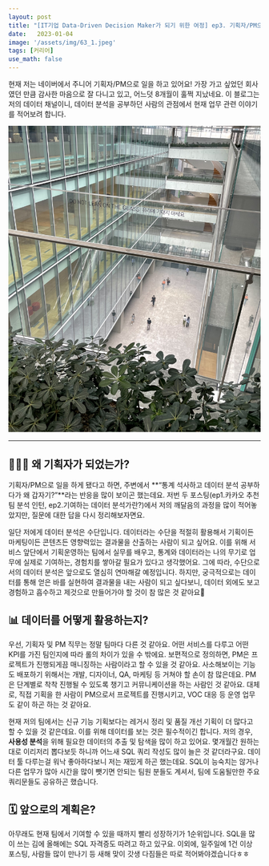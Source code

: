 ```yaml
---
layout: post
title: "[IT기업 Data-Driven Decision Maker가 되기 위한 여정] ep3. 기획자/PM으로의 시작"
date:   2023-01-04
image: '/assets/img/63_1.jpeg'
tags: [커리어]
use_math: false
---
```

현재 저는 네이버에서 주니어 기획자/PM으로 일을 하고 있어요! 가장 가고 싶었던 회사였던 만큼 감사한 마음으로 잘 다니고 있고, 어느덧 8개월이 훌쩍 지났네요. 이 블로그는 저의 데이터 채널이니, 데이터 분석을 공부하던 사람의 관점에서 현재 업무 관련 이야기를 적어보려 합니다.
<br>

<img src="/assets/img/63_1.jpeg" width="800px">


---

## 👩🏻‍💻 왜 기획자가 되었는가?

기획자/PM으로 일을 하게 됐다고 하면, 주변에서 **“통계 석사하고 데이터 분석 공부하다가 왜 갑자기?”**라는 반응을 많이 보이곤 했는데요. 저번 두 포스팅(ep1.카카오 추천팀 분석 인턴, ep2.기여하는 데이터 분석가란?)에서 저의 깨달음의 과정을 많이 적어놓았지만, 질문에 대한 답을 다시 정리해보자면요.

일단 저에게 데이터 분석은 수단입니다. 데이터라는 수단을 적절히 활용해서 기획이든 마케팅이든 콘텐츠든 영향력있는 결과물을 산출하는 사람이 되고 싶어요. 이를 위해 서비스 앞단에서 기획운영하는 팀에서 실무를 배우고, 통계와 데이터라는 나의 무기로 업무에 실제로 기여하는, 경험치를 쌓아갈 필요가 있다고 생각했어요. 그에 따라, 수단으로서의 데이터 분석은 앞으로도 열심히 연마해갈 예정입니다. 하지만, 궁극적으로는 데이터를 통해 얻은 바를 실현하여 결과물을 내는 사람이 되고 싶다보니, 데이터 외에도 보고 경험하고 흡수하고 제것으로 만들어가야 할 것이 참 많은 것 같아요🤪
<br>

## 📊 데이터를 어떻게 활용하는지?

우선, 기획자 및 PM 직무는 정말 팀마다 다른 것 같아요. 어떤 서비스를 다루고 어떤 KPI를 가진 팀인지에 따라 롤의 차이가 있을 수 밖에요. 보편적으로 정의하면, PM은 프로젝트가 진행되게끔 매니징하는 사람이라고 할 수 있을 것 같아요. 사소해보이는 기능도 배포하기 위해서는 개발, 디자이너, QA, 마케팅 등 거쳐야 할 손이 참 많은데요. PM은 단계별로 착착 진행될 수 있도록 챙기고 커뮤니케이션을 하는 사람인 것 같아요. 대체로, 직접 기획을 한 사람이 PM으로서 프로젝트를 진행시키고, VOC 대응 등 운영 업무도 같이 하곤 하는 것 같아요.

현재 저의 팀에서는 신규 기능 기획보다는 레거시 정리 및 품질 개선 기획이 더 많다고 할 수 있을 것 같은데요. 이를 위해 데이터를 보는 것은 필수적이긴 합니다. 저의 경우, **사용성 분석**을 위해 필요한 데이터의 추출 및 탐색을 많이 하고 있어요. 몇개월간 원하는대로 이리저리 뽑다보듯 하니까 어느새 SQL 쿼리 작성도 많이 늘은 것 같더라구요. 데이터 툴 다루는걸 워낙 좋아하다보니 저는 재밌게 하곤 했는데요. SQL이 능숙치는 않거나 다른 업무가 많아 시간을 많이 뺏기면 안되는 팀원 분들도 계셔서, 팀에 도움될만한 주요 쿼리문들도 공유하곤 했습니다.
<br>

## 🗓 앞으로의 계획은?

아무래도 현재 팀에서 기여할 수 있을 때까지 빨리 성장하기가 1순위입니다. SQL을 많이 쓰는 김에 올해에는 SQL 자격증도 따려고 하고 있구요. 이외에, 일주일에 1건 이상 포스팅, 사람들 많이 만나기 등 새해 맞이 갓생 다짐들은 따로 적어봐야겠습니다ㅎㅎ
